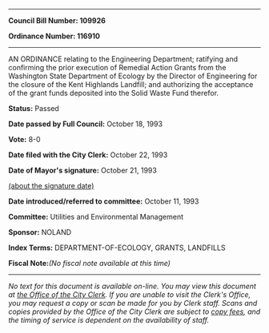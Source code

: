 

********

**Council Bill Number: 109926**
   
**Ordinance Number: 116910**
********

 AN ORDINANCE relating to the Engineering Department; ratifying and confirming the prior execution of Remedial Action Grants from the Washington State Department of Ecology by the Director of Engineering for the closure of the Kent Highlands Landfill; and authorizing the acceptance of the grant funds deposited into the Solid Waste Fund therefor.

**Status:** Passed
   
**Date passed by Full Council:** October 18, 1993
   
**Vote:** 8-0
   
**Date filed with the City Clerk:** October 22, 1993
   
**Date of Mayor's signature:** October 21, 1993
   
[(about the signature date)](/~public/approvaldate.htm)
   
   
   
**Date introduced/referred to committee:** October 11, 1993
   
**Committee:** Utilities and Environmental Management
   
**Sponsor:** NOLAND
   
   
**Index Terms:** DEPARTMENT-OF-ECOLOGY, GRANTS, LANDFILLS

**Fiscal Note:**_(No fiscal note available at this time)_
********

_No text for this document is available on-line. You may view this document at [the Office of the City Clerk](http://www.seattle.gov/leg/clerk/contactUs.htm). If you are unable to visit the Clerk's Office, you may request a copy or scan be made for you by Clerk staff. Scans and copies provided by the Office of the City Clerk are subject to [copy fees](http://clerk.seattle.gov/~public/clerkfees.htm), and the timing of service is dependent on the availability of staff._

